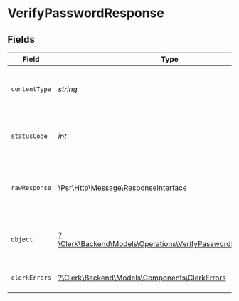 # VerifyPasswordResponse


## Fields

| Field                                                                                                                 | Type                                                                                                                  | Required                                                                                                              | Description                                                                                                           |
| --------------------------------------------------------------------------------------------------------------------- | --------------------------------------------------------------------------------------------------------------------- | --------------------------------------------------------------------------------------------------------------------- | --------------------------------------------------------------------------------------------------------------------- |
| `contentType`                                                                                                         | *string*                                                                                                              | :heavy_check_mark:                                                                                                    | HTTP response content type for this operation                                                                         |
| `statusCode`                                                                                                          | *int*                                                                                                                 | :heavy_check_mark:                                                                                                    | HTTP response status code for this operation                                                                          |
| `rawResponse`                                                                                                         | [\Psr\Http\Message\ResponseInterface](https://www.php-fig.org/psr/psr-7/#33-psrhttpmessageresponseinterface)          | :heavy_check_mark:                                                                                                    | Raw HTTP response; suitable for custom response parsing                                                               |
| `object`                                                                                                              | [?\Clerk\Backend\Models\Operations\VerifyPasswordResponseBody](../../Models/Operations/VerifyPasswordResponseBody.md) | :heavy_minus_sign:                                                                                                    | The provided password was correct.                                                                                    |
| `clerkErrors`                                                                                                         | [?\Clerk\Backend\Models\Components\ClerkErrors](../../Models/Components/ClerkErrors.md)                               | :heavy_minus_sign:                                                                                                    | Request was not successful                                                                                            |